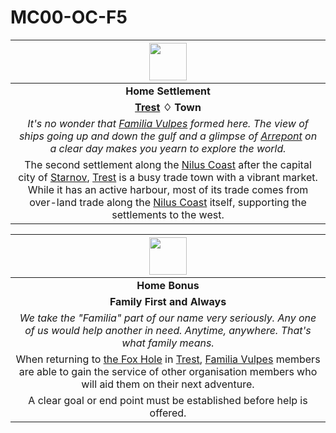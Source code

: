 # MC00-OC-F5

| <img src="../../../images/card-icons/familia-vulpes.png" height="60" /> |
|:---:|
| **Home Settlement** |
| **[Trest](../../places/towns/trest.md) ♢ Town** |
| *It's no wonder that [Familia Vulpes](../../organisations/familia-vulpes.md) formed here. The view of ships going up and down the gulf and a glimpse of [Arrepont](../../places/cities/arrepont.md) on a clear day makes you yearn to explore the world.* |
| The second settlement along the [Nilus Coast](../../civilisations/nilsavnic-alliance/states/nilus-coast.md) after the capital city of [Starnov](../../places/cities/starnov.md), [Trest](../../places/towns/trest.md) is a busy trade town with a vibrant market. While it has an active harbour, most of its trade comes from over-land trade along the [Nilus Coast](../../civilisations/nilsavnic-alliance/states/nilus-coast.md) itself, supporting the settlements to the west. |

| <img src="../../../images/card-icons/familia-vulpes.png" height="60" /> |
|:---:|
| **Home Bonus** |
| **Family First and Always** |
| *We take the "Familia" part of our name very seriously. Any one of us would help another in need. Anytime, anywhere. That's what family means.* |
| When returning to [the Fox Hole](../../places/buildings/the-fox-hole.md) in [Trest](../../places/towns/trest.md), [Familia Vulpes](../../organisations/familia-vulpes.md) members are able to gain the service of other organisation members who will aid them on their next adventure. |
| A clear goal or end point must be established before help is offered. |
